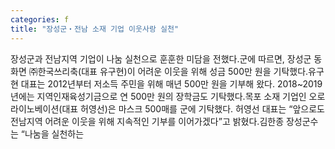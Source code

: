 ```yaml
---
categories: f
title: "장성군‧전남 소재 기업 이웃사랑 실천"
---
```

장성군과 전남지역 기업이 나눔 실천으로 훈훈한 미담을 전했다.군에 따르면, 장성군 동화면 ㈜한국쓰리축(대표 유구현)이 어려운 이웃을 위해 성금 500만 원을 기탁했다.유구현 대표는 2012년부터 저소득 주민을 위해 매년 500만 원을 기부해 왔다. 2018~2019년에는 지역인재육성기금으로 연 500만 원의 장학금도 기탁했다.목포 소재 기업인 오로라이노베이션(대표 허영선)은 마스크 500매를 군에 기탁했다. 허영선 대표는 “앞으로도 전남지역 어려운 이웃을 위해 지속적인 기부를 이어가겠다”고 밝혔다.김한종 장성군수는 “나눔을 실천하는